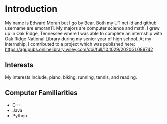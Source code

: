 Introduction
=
My name is Edward Moran but I go by Bear. Both my UT net id and github username are emoran11. My majors are computer science and math. I grew up in Oak Ridge, Tennessee where I was able to complete an internship with Oak Ridge National Library during my senior year of high school. At my internship, I contributed to a project which was published here: https://agupubs.onlinelibrary.wiley.com/doi/full/10.1029/2020GL089742

Interests
-
My interests include, piano, biking, running, tennis, and reading.

Computer Familiarities
-
* C++
* Java
* Python